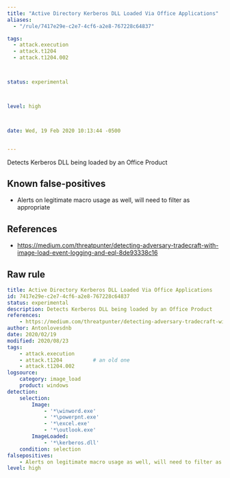 ```yaml
---
title: "Active Directory Kerberos DLL Loaded Via Office Applications"
aliases:
  - "/rule/7417e29e-c2e7-4cf6-a2e8-767228c64837"

tags:
  - attack.execution
  - attack.t1204
  - attack.t1204.002



status: experimental



level: high



date: Wed, 19 Feb 2020 10:13:44 -0500


---
```


Detects Kerberos DLL being loaded by an Office Product

<!--more-->


## Known false-positives

* Alerts on legitimate macro usage as well, will need to filter as appropriate



## References

* https://medium.com/threatpunter/detecting-adversary-tradecraft-with-image-load-event-logging-and-eql-8de93338c16


## Raw rule
```yaml
title: Active Directory Kerberos DLL Loaded Via Office Applications
id: 7417e29e-c2e7-4cf6-a2e8-767228c64837
status: experimental
description: Detects Kerberos DLL being loaded by an Office Product
references:
    - https://medium.com/threatpunter/detecting-adversary-tradecraft-with-image-load-event-logging-and-eql-8de93338c16
author: Antonlovesdnb
date: 2020/02/19
modified: 2020/08/23
tags:
    - attack.execution
    - attack.t1204          # an old one
    - attack.t1204.002
logsource:
    category: image_load
    product: windows
detection:
    selection:
        Image:
            - '*\winword.exe'
            - '*\powerpnt.exe'
            - '*\excel.exe'
            - '*\outlook.exe'
        ImageLoaded:
            - '*\kerberos.dll'
    condition: selection
falsepositives:
    - Alerts on legitimate macro usage as well, will need to filter as appropriate
level: high

```
